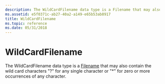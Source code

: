 ```yaml
---
description: The WildCardFilename data type is a Filename that may also contain the wild card characters &\#0034;?&\#0034; for any single character or &\#0034;\*&\#0034; for zero or more occurrences of any character.
ms.assetid: e5f0371c-ab27-40a2-a149-e65b53ab8917
title: WildCardFilename
ms.topic: reference
ms.date: 05/31/2018
---
```


# WildCardFilename

The WildCardFilename data type is a [Filename](filename.md) that may also contain the wild card characters "?" for any single character or "\*" for zero or more occurrences of any character.

 

 



